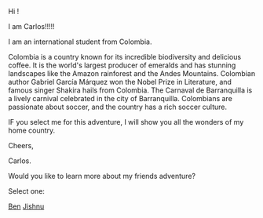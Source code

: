 Hi !

I am Carlos!!!!!

I am an international student from Colombia.

Colombia is a country known for its incredible biodiversity and delicious coffee. It is the world's largest producer of emeralds and has stunning landscapes like the Amazon rainforest and the Andes Mountains. Colombian author Gabriel García Márquez won the Nobel Prize in Literature, and famous singer Shakira hails from Colombia. The Carnaval de Barranquilla is a lively carnival celebrated in the city of Barranquilla. Colombians are passionate about soccer, and the country has a rich soccer culture.

IF you select me for this adventure, I will show you all the wonders of my home country.

Cheers,

Carlos.

Would you like to learn more about my friends adventure? 

Select one:

[Ben](ben.md)
[Jishnu](jishnu.md)